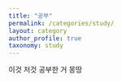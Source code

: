 ```yaml
---
title: "공부"
permalink: /categories/study/
layout: category
author_profile: true
taxonomy: study
---
```


이것 저것 공부한 거 몽땅